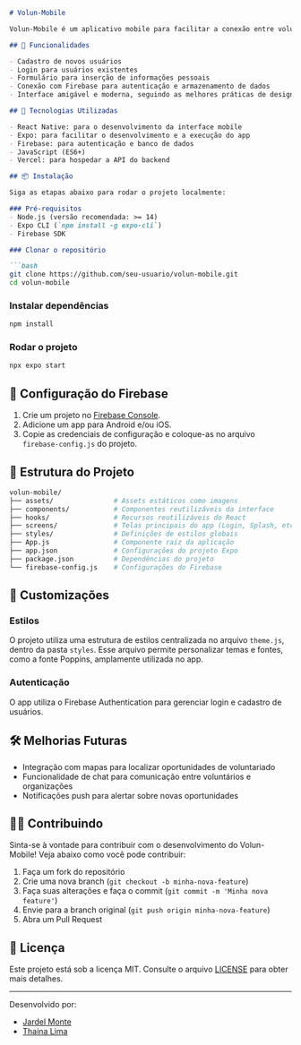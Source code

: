 ```markdown
# Volun-Mobile

Volun-Mobile é um aplicativo mobile para facilitar a conexão entre voluntários e organizações que precisam de ajuda. O objetivo é criar uma plataforma simples e intuitiva onde usuários podem se cadastrar, procurar por oportunidades de voluntariado, e se conectar com instituições.

## 📱 Funcionalidades

- Cadastro de novos usuários
- Login para usuários existentes
- Formulário para inserção de informações pessoais
- Conexão com Firebase para autenticação e armazenamento de dados
- Interface amigável e moderna, seguindo as melhores práticas de design mobile

## 🚀 Tecnologias Utilizadas

- React Native: para o desenvolvimento da interface mobile
- Expo: para facilitar o desenvolvimento e a execução do app
- Firebase: para autenticação e banco de dados
- JavaScript (ES6+)
- Vercel: para hospedar a API do backend

## 📦 Instalação

Siga as etapas abaixo para rodar o projeto localmente:

### Pré-requisitos
- Node.js (versão recomendada: >= 14)
- Expo CLI (`npm install -g expo-cli`)
- Firebase SDK

### Clonar o repositório

```bash
git clone https://github.com/seu-usuario/volun-mobile.git
cd volun-mobile
```

### Instalar dependências

```bash
npm install
```

### Rodar o projeto

```bash
npx expo start
```

## 🔧 Configuração do Firebase

1. Crie um projeto no [Firebase Console](https://console.firebase.google.com/).
2. Adicione um app para Android e/ou iOS.
3. Copie as credenciais de configuração e coloque-as no arquivo `firebase-config.js` do projeto.

## 📂 Estrutura do Projeto

```bash
volun-mobile/
├── assets/               # Assets estáticos como imagens
├── components/           # Componentes reutilizáveis da interface
├── hooks/                # Recursos reutilizáveis do React
├── screens/              # Telas principais do app (Login, Splash, etc.)
├── styles/               # Definições de estilos globais
├── App.js                # Componente raiz da aplicação
├── app.json              # Configurações do projeto Expo
├── package.json          # Dependências do projeto
└── firebase-config.js    # Configurações do Firebase
```

## 🔧 Customizações

### Estilos
O projeto utiliza uma estrutura de estilos centralizada no arquivo `theme.js`, dentro da pasta `styles`. Esse arquivo permite personalizar temas e fontes, como a fonte Poppins, amplamente utilizada no app.

### Autenticação
O app utiliza o Firebase Authentication para gerenciar login e cadastro de usuários.

## 🛠️ Melhorias Futuras

- Integração com mapas para localizar oportunidades de voluntariado
- Funcionalidade de chat para comunicação entre voluntários e organizações
- Notificações push para alertar sobre novas oportunidades

## 🧑‍💻 Contribuindo

Sinta-se à vontade para contribuir com o desenvolvimento do Volun-Mobile! Veja abaixo como você pode contribuir:

1. Faça um fork do repositório
2. Crie uma nova branch (`git checkout -b minha-nova-feature`)
3. Faça suas alterações e faça o commit (`git commit -m 'Minha nova feature'`)
4. Envie para a branch original (`git push origin minha-nova-feature`)
5. Abra um Pull Request

## 📄 Licença

Este projeto está sob a licença MIT. Consulte o arquivo [LICENSE](LICENSE) para obter mais detalhes.

---

Desenvolvido por:
 - [Jardel Monte](https://github.com/Jardel-Monte)
 - [Thaina Lima](https://github.com/Judethebuilder)
```
